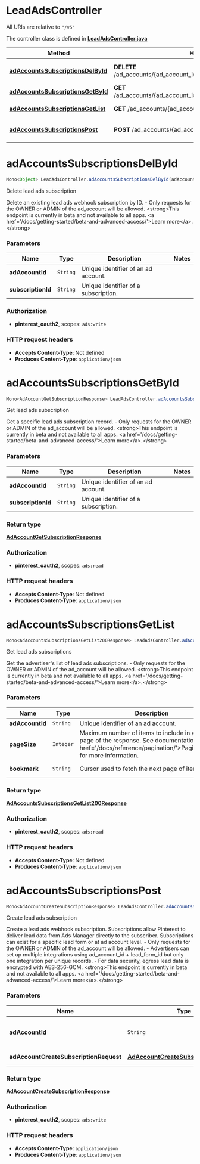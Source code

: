 # LeadAdsController

All URIs are relative to `"/v5"`

The controller class is defined in **[LeadAdsController.java](../../src/main/java/org/openapitools/controller/LeadAdsController.java)**

Method | HTTP request | Description
------------- | ------------- | -------------
[**adAccountsSubscriptionsDelById**](#adAccountsSubscriptionsDelById) | **DELETE** /ad_accounts/{ad_account_id}/leads/subscriptions/{subscription_id} | Delete lead ads subscription
[**adAccountsSubscriptionsGetById**](#adAccountsSubscriptionsGetById) | **GET** /ad_accounts/{ad_account_id}/leads/subscriptions/{subscription_id} | Get lead ads subscription
[**adAccountsSubscriptionsGetList**](#adAccountsSubscriptionsGetList) | **GET** /ad_accounts/{ad_account_id}/leads/subscriptions | Get lead ads subscriptions
[**adAccountsSubscriptionsPost**](#adAccountsSubscriptionsPost) | **POST** /ad_accounts/{ad_account_id}/leads/subscriptions | Create lead ads subscription

<a id="adAccountsSubscriptionsDelById"></a>
# **adAccountsSubscriptionsDelById**
```java
Mono<Object> LeadAdsController.adAccountsSubscriptionsDelById(adAccountIdsubscriptionId)
```

Delete lead ads subscription

Delete an existing lead ads webhook subscription by ID. - Only requests for the OWNER or ADMIN of the ad_account will be allowed.  &lt;strong&gt;This endpoint is currently in beta and not available to all apps. &lt;a href&#x3D;&#39;/docs/getting-started/beta-and-advanced-access/&#39;&gt;Learn more&lt;/a&gt;.&lt;/strong&gt;

### Parameters
Name | Type | Description  | Notes
------------- | ------------- | ------------- | -------------
**adAccountId** | `String` | Unique identifier of an ad account. |
**subscriptionId** | `String` | Unique identifier of a subscription. |


### Authorization
* **pinterest_oauth2**, scopes: `ads:write`

### HTTP request headers
 - **Accepts Content-Type**: Not defined
 - **Produces Content-Type**: `application/json`

<a id="adAccountsSubscriptionsGetById"></a>
# **adAccountsSubscriptionsGetById**
```java
Mono<AdAccountGetSubscriptionResponse> LeadAdsController.adAccountsSubscriptionsGetById(adAccountIdsubscriptionId)
```

Get lead ads subscription

Get a specific lead ads subscription record. - Only requests for the OWNER or ADMIN of the ad_account will be allowed.  &lt;strong&gt;This endpoint is currently in beta and not available to all apps. &lt;a href&#x3D;&#39;/docs/getting-started/beta-and-advanced-access/&#39;&gt;Learn more&lt;/a&gt;.&lt;/strong&gt;

### Parameters
Name | Type | Description  | Notes
------------- | ------------- | ------------- | -------------
**adAccountId** | `String` | Unique identifier of an ad account. |
**subscriptionId** | `String` | Unique identifier of a subscription. |

### Return type
[**AdAccountGetSubscriptionResponse**](../../docs/models/AdAccountGetSubscriptionResponse.md)

### Authorization
* **pinterest_oauth2**, scopes: `ads:read`

### HTTP request headers
 - **Accepts Content-Type**: Not defined
 - **Produces Content-Type**: `application/json`

<a id="adAccountsSubscriptionsGetList"></a>
# **adAccountsSubscriptionsGetList**
```java
Mono<AdAccountsSubscriptionsGetList200Response> LeadAdsController.adAccountsSubscriptionsGetList(adAccountIdpageSizebookmark)
```

Get lead ads subscriptions

Get the advertiser&#39;s list of lead ads subscriptions. - Only requests for the OWNER or ADMIN of the ad_account will be allowed.  &lt;strong&gt;This endpoint is currently in beta and not available to all apps. &lt;a href&#x3D;&#39;/docs/getting-started/beta-and-advanced-access/&#39;&gt;Learn more&lt;/a&gt;.&lt;/strong&gt;

### Parameters
Name | Type | Description  | Notes
------------- | ------------- | ------------- | -------------
**adAccountId** | `String` | Unique identifier of an ad account. |
**pageSize** | `Integer` | Maximum number of items to include in a single page of the response. See documentation on &lt;a href&#x3D;&#39;/docs/reference/pagination/&#39;&gt;Pagination&lt;/a&gt; for more information. | [optional parameter] [default to `25`]
**bookmark** | `String` | Cursor used to fetch the next page of items | [optional parameter]

### Return type
[**AdAccountsSubscriptionsGetList200Response**](../../docs/models/AdAccountsSubscriptionsGetList200Response.md)

### Authorization
* **pinterest_oauth2**, scopes: `ads:read`

### HTTP request headers
 - **Accepts Content-Type**: Not defined
 - **Produces Content-Type**: `application/json`

<a id="adAccountsSubscriptionsPost"></a>
# **adAccountsSubscriptionsPost**
```java
Mono<AdAccountCreateSubscriptionResponse> LeadAdsController.adAccountsSubscriptionsPost(adAccountIdadAccountCreateSubscriptionRequest)
```

Create lead ads subscription

Create a lead ads webhook subscription. Subscriptions allow Pinterest to deliver lead data from Ads Manager directly to the subscriber. Subscriptions can exist for a specific lead form or at ad account level. - Only requests for the OWNER or ADMIN of the ad_account will be allowed. - Advertisers can set up multiple integrations using ad_account_id + lead_form_id but only one integration per unique records. - For data security, egress lead data is encrypted with AES-256-GCM.  &lt;strong&gt;This endpoint is currently in beta and not available to all apps. &lt;a href&#x3D;&#39;/docs/getting-started/beta-and-advanced-access/&#39;&gt;Learn more&lt;/a&gt;.&lt;/strong&gt;

### Parameters
Name | Type | Description  | Notes
------------- | ------------- | ------------- | -------------
**adAccountId** | `String` | Unique identifier of an ad account. |
**adAccountCreateSubscriptionRequest** | [**AdAccountCreateSubscriptionRequest**](../../docs/models/AdAccountCreateSubscriptionRequest.md) | Subscription to create. |

### Return type
[**AdAccountCreateSubscriptionResponse**](../../docs/models/AdAccountCreateSubscriptionResponse.md)

### Authorization
* **pinterest_oauth2**, scopes: `ads:write`

### HTTP request headers
 - **Accepts Content-Type**: `application/json`
 - **Produces Content-Type**: `application/json`


